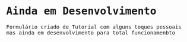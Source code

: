 # <samp>Ainda em Desenvolvimento<samp/>
 <samp> Formulário criado de Tutorial com alguns toques pessoais mas ainda em desenvolvimento para total funcionamenbto<samp/>
